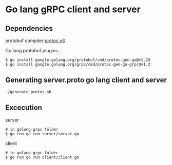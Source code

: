 # Go lang gRPC client and server

## Dependencies

protobuf compiler [protoc v3](https://developers.google.com/protocol-buffers/docs/proto3)

Go lang protobuf plugins

```shell
$ go install google.golang.org/protobuf/cmd/protoc-gen-go@v1.28
$ go install google.golang.org/grpc/cmd/protoc-gen-go-grpc@v1.2
```

## Generating server.proto go lang client and server

```shell
./generate_protos.sh
```

## Excecution

server

```shell
# in golang-grpc folder
$ go run go run server/server.go
```

client

```shell
# in golang-grpc folder
$ go run go run client/client.go
```